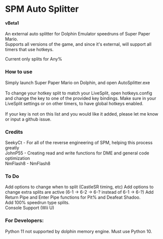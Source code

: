 # SPM Auto Splitter
#### vBeta1
An external auto splitter for Dolphin Emulator speedruns of Super Paper Mario. <br />
Supports all versions of the game, and since it's external, will support all timers that use hotkeys.

Current only splits for Any%

### How to use
Simply launch Super Paper Mario on Dolphin, and open AutoSplitter.exe <br />
<br />
To change your hotkey split to match your LiveSplit, open hotkeys.config and change the key to one of the provided key bindings. Make sure in your LiveSplit settings or on other timers, to have global hotkeys enabled. <br />
<br />
If your key is not on this list and you would like it added, please let me know or input a github issue.

### Credits
SeekyCt - For all of the reverse engineering of SPM, helping this process greatly <br />
JohnP55 - Creating read and write functions for DME and general code optimization <br />
NmFlash8 - NmFlash8

### To Do
Add options to change when to split (CastleSR timing, etc)
Add options to change extra splits are active (6-1 -> 6-2 -> 6-? instead of 6-1 -> 6-?)
Add Return Pipe and Enter Pipe functions for Pit% and Deafeat Shadoo. <br />
Add 100% speedrun type splits. <br />
Console Support (Wii U)

### For Developers: 
Python 11 not supported by dolphin memory engine. Must use Python 10.